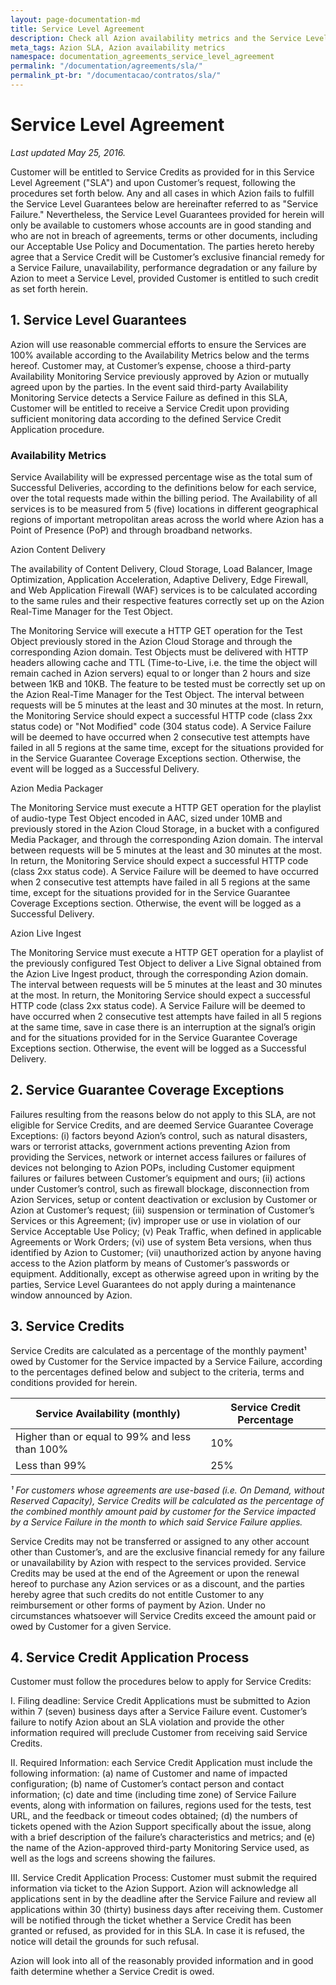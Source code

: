 ```yaml
---
layout: page-documentation-md
title: Service Level Agreement
description: Check all Azion availability metrics and the Service Level Agreement.
meta_tags: Azion SLA, Azion availability metrics
namespace: documentation_agreements_service_level_agreement
permalink: "/documentation/agreements/sla/"
permalink_pt-br: "/documentacao/contratos/sla/"
---
```

# Service Level **Agreement**

*Last updated May 25, 2016.*

Customer will be entitled to Service Credits as provided for in this Service Level Agreement ("SLA") and upon Customer’s request, following the procedures set forth below. Any and all cases in which Azion fails to fulfill the Service Level Guarantees below are hereinafter referred to as "Service Failure." Nevertheless, the Service Level Guarantees provided for herein will only be available to customers whose accounts are in good standing and who are not in breach of agreements, terms or other documents, including our Acceptable Use Policy and Documentation. The parties hereto hereby agree that a Service Credit will be Customer’s exclusive financial remedy for a Service Failure, unavailability, performance degradation or any failure by Azion to meet a Service Level, provided Customer is entitled to such credit as set forth herein.

## 1. Service Level Guarantees

Azion will use reasonable commercial efforts to ensure the Services are 100% available according to the Availability Metrics below and the terms hereof. Customer may, at Customer’s expense, choose a third-party Availability Monitoring Service previously approved by Azion or mutually agreed upon by the parties. In the event said third-party Availability Monitoring Service detects a Service Failure as defined in this SLA, Customer will be entitled to receive a Service Credit upon providing sufficient monitoring data according to the defined Service Credit Application procedure.

### Availability Metrics

Service Availability will be expressed percentage wise as the total sum of Successful Deliveries, according to the definitions below for each service, over the total requests made within the billing period. The Availability of all services is to be measured from 5 (five) locations in different geographical regions of important metropolitan areas across the world where Azion has a Point of Presence (PoP) and through broadband networks.

Azion Content Delivery

The availability of Content Delivery, Cloud Storage, Load Balancer, Image Optimization, Application Acceleration, Adaptive Delivery, Edge Firewall, and Web Application Firewall (WAF) services is to be calculated according to the same rules and their respective features correctly set up on the Azion Real-Time Manager for the Test Object.

The Monitoring Service will execute a HTTP GET operation for the Test Object previously stored in the Azion Cloud Storage and through the corresponding Azion domain. Test Objects must be delivered with HTTP headers allowing cache and TTL (Time-to-Live, i.e. the time the object will remain cached in Azion servers) equal to or longer than 2 hours and size between 1KB and 10KB. The feature to be tested must be correctly set up on the Azion Real-Time Manager for the Test Object. The interval between requests will be 5 minutes at the least and 30 minutes at the most. In return, the Monitoring Service should expect a successful HTTP code (class 2xx status code) or "Not Modified" code (304 status code). A Service Failure will be deemed to have occurred when 2 consecutive test attempts have failed in all 5 regions at the same time, except for the situations provided for in the Service Guarantee Coverage Exceptions section. Otherwise, the event will be logged as a Successful Delivery.

Azion Media Packager

The Monitoring Service must execute a HTTP GET operation for the playlist of audio-type Test Object encoded in AAC, sized under 10MB and previously stored in the Azion Cloud Storage, in a bucket with a configured Media Packager, and through the corresponding Azion domain. The interval between requests will be 5 minutes at the least and 30 minutes at the most. In return, the Monitoring Service should expect a successful HTTP code (class 2xx status code). A Service Failure will be deemed to have occurred when 2 consecutive test attempts have failed in all 5 regions at the same time, except for the situations provided for in the Service Guarantee Coverage Exceptions section. Otherwise, the event will be logged as a Successful Delivery.

Azion Live Ingest

The Monitoring Service must execute a HTTP GET operation for a playlist of the previously configured Test Object to deliver a Live Signal obtained from the Azion Live Ingest product, through the corresponding Azion domain. The interval between requests will be 5 minutes at the least and 30 minutes at the most. In return, the Monitoring Service should expect a successful HTTP code (class 2xx status code). A Service Failure will be deemed to have occurred when 2 consecutive test attempts have failed in all 5 regions at the same time, save in case there is an interruption at the signal’s origin and for the situations provided for in the Service Guarantee Coverage Exceptions section. Otherwise, the event will be logged as a Successful Delivery.

## 2. Service Guarantee Coverage Exceptions

Failures resulting from the reasons below do not apply to this SLA, are not eligible for Service Credits, and are deemed Service Guarantee Coverage Exceptions: (i) factors beyond Azion’s control, such as natural disasters, wars or terrorist attacks, government actions preventing Azion from providing the Services, network or internet access failures or failures of devices not belonging to Azion POPs, including Customer equipment failures or failures between Customer’s equipment and ours; (ii) actions under Customer’s control, such as firewall blockage, disconnection from Azion Services, setup or content deactivation or exclusion by Customer or Azion at Customer’s request; (iii) suspension or termination of Customer’s Services or this Agreement; (iv) improper use or use in violation of our Service Acceptable Use Policy; (v) Peak Traffic, when defined in applicable Agreements or Work Orders; (vi) use of system Beta versions, when thus identified by Azion to Customer; (vii) unauthorized action by anyone having access to the Azion platform by means of Customer’s passwords or equipment. Additionally, except as otherwise agreed upon in writing by the parties, Service Level Guarantees do not apply during a maintenance window announced by Azion.

## 3. Service Credits

Service Credits are calculated as a percentage of the monthly payment¹ owed by Customer for the Service impacted by a Service Failure, according to the percentages defined below and subject to the criteria, terms and conditions provided for herein.

| Service Availability (monthly)                 | Service Credit Percentage |
| ---------------------------------------------- | ------------------------- |
| Higher than or equal to 99% and less than 100% | 10%                       |
| Less than 99%                                  | 25%                       |

*¹ For customers whose agreements are use-based (i.e. On Demand, without Reserved Capacity), Service Credits will be calculated as the percentage of the combined monthly amount paid by customer for the Service impacted by a Service Failure in the month to which said Service Failure applies.*

Service Credits may not be transferred or assigned to any other account other than Customer’s, and are the exclusive financial remedy for any failure or unavailability by Azion with respect to the services provided. Service Credits may be used at the end of the Agreement or upon the renewal hereof to purchase any Azion services or as a discount, and the parties hereby agree that such credits do not entitle Customer to any reimbursement or other forms of payment by Azion. Under no circumstances whatsoever will Service Credits exceed the amount paid or owed by Customer for a given Service.

## 4. Service Credit Application Process

Customer must follow the procedures below to apply for Service Credits:

I. Filing deadline: Service Credit Applications must be submitted to Azion within 7 (seven) business days after a Service Failure event. Customer’s failure to notify Azion about an SLA violation and provide the other information required will preclude Customer from receiving said Service Credits.

II. Required Information: each Service Credit Application must include the following information: (a) name of Customer and name of impacted configuration; (b) name of Customer’s contact person and contact information; (c) date and time (including time zone) of Service Failure events, along with information on failures, regions used for the tests, test URL, and the feedback or timeout codes obtained; (d) the numbers of tickets opened with the Azion Support specifically about the issue, along with a brief description of the failure’s characteristics and metrics; and (e) the name of the Azion-approved third-party Monitoring Service used, as well as the logs and screens showing the failures.

III. Service Credit Application Process: Customer must submit the required information via ticket to the Azion Support. Azion will acknowledge all applications sent in by the deadline after the Service Failure and review all applications within 30 (thirty) business days after receiving them. Customer will be notified through the ticket whether a Service Credit has been granted or refused, as provided for in this SLA. In case it is refused, the notice will detail the grounds for such refusal.

Azion will look into all of the reasonably provided information and in good faith determine whether a Service Credit is owed.
